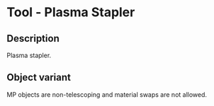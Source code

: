 # Tool - Plasma Stapler

## Description

Plasma stapler.

## Object variant

MP objects are non-telescoping and material swaps are not allowed.
